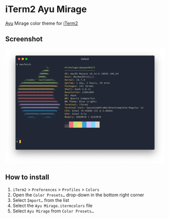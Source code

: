 # iTerm2 Ayu Mirage
[Ayu](https://github.com/ayu-theme) Mirage color theme for
[iTerm2](https://www.iterm2.com/)


## Screenshot
![Ayu Mirage theme screenshot](screenshot.png)


## How to install
1. `iTerm2` > `Preferences` > `Profiles` > `Colors`
2. Open the `Color Presets…` drop-down in the bottom right corner
3. Select `Import…` from the list
4. Select the `Ayu Mirage.itermcolors` file
5. Select `Ayu Mirage` from `Color Presets…`
